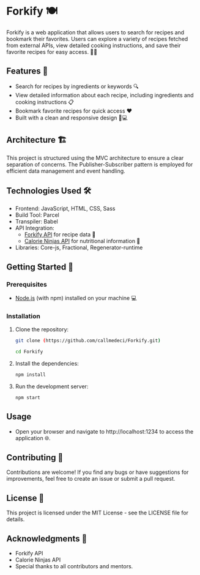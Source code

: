 # Forkify 🍽️

Forkify is a web application that allows users to search for recipes and bookmark their favorites. Users can explore a variety of recipes fetched from external APIs, view detailed cooking instructions, and save their favorite recipes for easy access. 🥘✨

## Features 🌟

- Search for recipes by ingredients or keywords 🔍
- View detailed information about each recipe, including ingredients and cooking instructions 📋
- Bookmark favorite recipes for quick access ❤️
- Built with a clean and responsive design 📱💻

## Architecture 🏗️

This project is structured using the MVC architecture to ensure a clear separation of concerns. The Publisher-Subscriber pattern is employed for efficient data management and event handling.

## Technologies Used 🛠️

- Frontend: JavaScript, HTML, CSS, Sass
- Build Tool: Parcel
- Transpiler: Babel
- API Integration:
  - [Forkify API](https://forkify-api.herokuapp.com/api/v2) for recipe data 🍝
  - [Calorie Ninjas API](https://api.calorieninjas.com/v1/nutrition) for nutritional information 🍏
- Libraries: Core-js, Fractional, Regenerator-runtime

## Getting Started 🚀

### Prerequisites

- [Node.js](https://nodejs.org/) (with npm) installed on your machine 💻

### Installation

1. Clone the repository:

   ```bash
   git clone (https://github.com/callmedeci/Forkify.git)
   ```

   ```bash
   cd Forkify
   ```

2. Install the dependencies:

   ```bash
   npm install
   ```

3. Run the development server:

   ```bash
   npm start
   ```

## Usage

- Open your browser and navigate to http://localhost:1234 to access the application 🌐.

## Contributing 🤝

Contributions are welcome! If you find any bugs or have suggestions for improvements, feel free to create an issue or submit a pull request.

## License 📜

This project is licensed under the MIT License - see the LICENSE file for details.

## Acknowledgments 🙏

- Forkify API
- Calorie Ninjas API
- Special thanks to all contributors and mentors.
